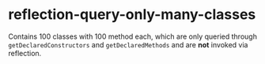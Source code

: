 # reflection-query-only-many-classes

Contains 100 classes with 100 method each, which are only queried
through `getDeclaredConstructors` and `getDeclaredMethods` and are **not** invoked via
reflection.

